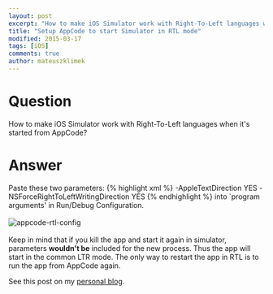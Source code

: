 ```yaml
---
layout: post
excerpt: "How to make iOS Simulator work with Right-To-Left languages when it's started from AppCode?"
title: "Setup AppCode to start Simulator in RTL mode"
modified: 2015-03-17
tags: [iOS]
comments: true
author: mateuszklimek
---
```

# Question
How to make iOS Simulator work with Right-To-Left languages when it's started from AppCode?
# Answer
Paste these two parameters:
{% highlight xml %}
-AppleTextDirection YES 
-NSForceRightToLeftWritingDirection YES
{% endhighlight %}
into `program arguments' in Run/Debug Configuration.
<br/><br/>
![appcode-rtl-config]({{site.url}}/images/appcode-rtl-config.png)
<br/><br/>
Keep in mind that if you kill the app and start it again in simulator, parameters **wouldn't be** included for the new process. Thus the app will start in the common LTR mode.
The only way to restart the app in RTL is to run the app from AppCode again.


See this post on my [personal blog](http://mklimek.github.io/setup-appcode-to-work-with-rtl-languages/).

